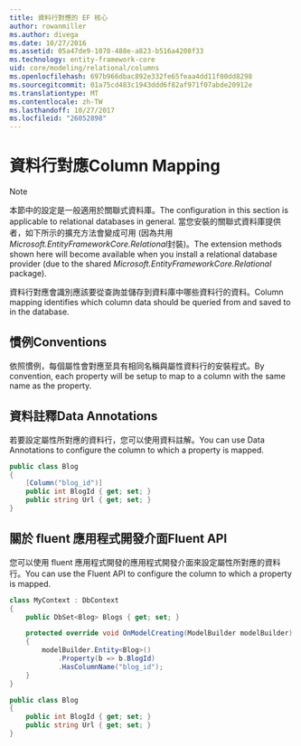 ```yaml
---
title: 資料行對應的 EF 核心
author: rowanmiller
ms.author: divega
ms.date: 10/27/2016
ms.assetid: 05a47de9-1078-488e-a823-b516a4208f33
ms.technology: entity-framework-core
uid: core/modeling/relational/columns
ms.openlocfilehash: 697b966dbac892e332fe65feaa4dd11f00dd8298
ms.sourcegitcommit: 01a75cd483c1943ddd6f82af971f07abde20912e
ms.translationtype: MT
ms.contentlocale: zh-TW
ms.lasthandoff: 10/27/2017
ms.locfileid: "26052898"
---
```

# <a name="column-mapping"></a><span data-ttu-id="483d8-102">資料行對應</span><span class="sxs-lookup"><span data-stu-id="483d8-102">Column Mapping</span></span>

> [!NOTE]  
> <span data-ttu-id="483d8-103">本節中的設定是一般適用於關聯式資料庫。</span><span class="sxs-lookup"><span data-stu-id="483d8-103">The configuration in this section is applicable to relational databases in general.</span></span> <span data-ttu-id="483d8-104">當您安裝的關聯式資料庫提供者，如下所示的擴充方法會變成可用 (因為共用*Microsoft.EntityFrameworkCore.Relational*封裝)。</span><span class="sxs-lookup"><span data-stu-id="483d8-104">The extension methods shown here will become available when you install a relational database provider (due to the shared *Microsoft.EntityFrameworkCore.Relational* package).</span></span>

<span data-ttu-id="483d8-105">資料行對應會識別應該要從查詢並儲存到資料庫中哪些資料行的資料。</span><span class="sxs-lookup"><span data-stu-id="483d8-105">Column mapping identifies which column data should be queried from and saved to in the database.</span></span>

## <a name="conventions"></a><span data-ttu-id="483d8-106">慣例</span><span class="sxs-lookup"><span data-stu-id="483d8-106">Conventions</span></span>

<span data-ttu-id="483d8-107">依照慣例，每個屬性會對應至具有相同名稱與屬性資料行的安裝程式。</span><span class="sxs-lookup"><span data-stu-id="483d8-107">By convention, each property will be setup to map to a column with the same name as the property.</span></span>

## <a name="data-annotations"></a><span data-ttu-id="483d8-108">資料註釋</span><span class="sxs-lookup"><span data-stu-id="483d8-108">Data Annotations</span></span>

<span data-ttu-id="483d8-109">若要設定屬性所對應的資料行，您可以使用資料註解。</span><span class="sxs-lookup"><span data-stu-id="483d8-109">You can use Data Annotations to configure the column to which a property is mapped.</span></span>

<!-- [!code-csharp[Main](samples/core/relational/Modeling/DataAnnotations/Samples/Relational/Column.cs?highlight=3)] -->
``` csharp
public class Blog
{
    [Column("blog_id")]
    public int BlogId { get; set; }
    public string Url { get; set; }
}
```

## <a name="fluent-api"></a><span data-ttu-id="483d8-110">關於 fluent 應用程式開發介面</span><span class="sxs-lookup"><span data-stu-id="483d8-110">Fluent API</span></span>

<span data-ttu-id="483d8-111">您可以使用 fluent 應用程式開發的應用程式開發介面來設定屬性所對應的資料行。</span><span class="sxs-lookup"><span data-stu-id="483d8-111">You can use the Fluent API to configure the column to which a property is mapped.</span></span>

<!-- [!code-csharp[Main](samples/core/relational/Modeling/FluentAPI/Samples/Relational/Column.cs?highlight=7,8,9)] -->
``` csharp
class MyContext : DbContext
{
    public DbSet<Blog> Blogs { get; set; }

    protected override void OnModelCreating(ModelBuilder modelBuilder)
    {
        modelBuilder.Entity<Blog>()
            .Property(b => b.BlogId)
            .HasColumnName("blog_id");
    }
}

public class Blog
{
    public int BlogId { get; set; }
    public string Url { get; set; }
}
```
